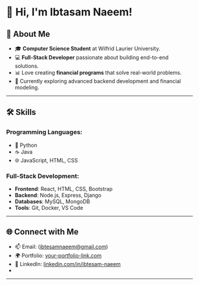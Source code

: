 # 👋 Hi, I'm Ibtasam Naeem!

## 🌟 About Me
- 🎓 **Computer Science Student** at Wilfrid Laurier University.
- 💻 **Full-Stack Developer** passionate about building end-to-end solutions.
- 📊 Love creating **financial programs** that solve real-world problems.
- 🌱 Currently exploring advanced backend development and financial modeling.

---

## 🛠 Skills

### Programming Languages:
- 🐍 Python
- ☕ Java
- 🌐 JavaScript, HTML, CSS

### Full-Stack Development:
- **Frontend**: React, HTML, CSS, Bootstrap
- **Backend**: Node.js, Express, Django
- **Databases**: MySQL, MongoDB
- **Tools**: Git, Docker, VS Code

---

## 🌐 Connect with Me
- 📫 Email: (ibtesamnaeem@gmail.com)
- 🌍 Portfolio: [your-portfolio-link.com](https://your-portfolio-link.com)
- 💼 LinkedIn: [linkedin.com/in/ibtesam-naeem](https://www.linkedin.com/in/ibtesam-naeem)
- 
---
